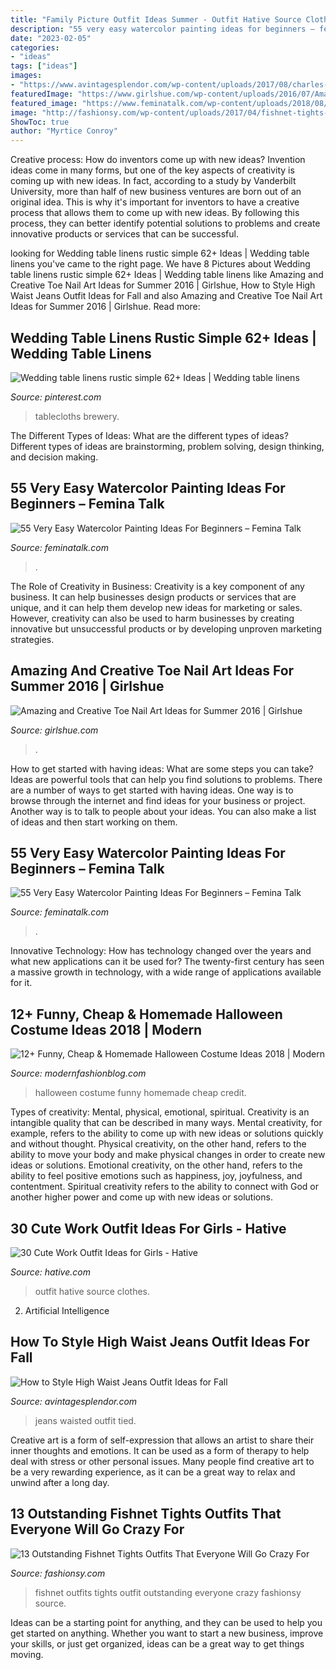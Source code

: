 ```yaml
---
title: "Family Picture Outfit Ideas Summer - Outfit Hative Source Clothes"
description: "55 very easy watercolor painting ideas for beginners – femina talk"
date: "2023-02-05"
categories:
- "ideas"
tags: ["ideas"]
images:
- "https://www.avintagesplendor.com/wp-content/uploads/2017/08/charles-angels-jeans-5855.jpg"
featuredImage: "https://www.girlshue.com/wp-content/uploads/2016/07/Amazing-and-Creative-Toe-Nail-Art-Ideas-for-Summer-2016-10.jpg"
featured_image: "https://www.feminatalk.com/wp-content/uploads/2018/08/Very-Easy-Watercolor-Painting-Ideas-for-beginners00008.jpg"
image: "http://fashionsy.com/wp-content/uploads/2017/04/fishnet-tights-outfit-1-1.jpg"
ShowToc: true
author: "Myrtice Conroy"
---
```



Creative process: How do inventors come up with new ideas?
Invention ideas come in many forms, but one of the key aspects of creativity is coming up with new ideas. In fact, according to a study by Vanderbilt University, more than half of new business ventures are born out of an original idea. This is why it's important for inventors to have a creative process that allows them to come up with new ideas. By following this process, they can better identify potential solutions to problems and create innovative products or services that can be successful.

	

		
looking for Wedding table linens rustic simple 62+ Ideas | Wedding table linens you've came to the right page. We have 8 Pictures about Wedding table linens rustic simple 62+ Ideas | Wedding table linens like Amazing and Creative Toe Nail Art Ideas for Summer 2016 | Girlshue, How to Style High Waist Jeans Outfit Ideas for Fall and also Amazing and Creative Toe Nail Art Ideas for Summer 2016 | Girlshue. Read more:
		
    
## Wedding Table Linens Rustic Simple 62+ Ideas | Wedding Table Linens

<img loading=lazy src="https://i.pinimg.com/736x/d2/d5/0e/d2d50e359a447b855e474567c3a5e8c3.jpg" onerror="this.onerror=null;this.src='https://tse3.mm.bing.net/th?id=OIP.H-LVEgW_Zl12dOlPWYKjrAAAAA&amp;pid=15.1';" alt="Wedding table linens rustic simple 62+ Ideas | Wedding table linens">

_Source: pinterest.com_

>tablecloths brewery. 

	

The Different Types of Ideas: What are the different types of ideas?
Different types of ideas are brainstorming, problem solving, design thinking, and decision making.

    
## 55 Very Easy Watercolor Painting Ideas For Beginners – Femina Talk

<img loading=lazy src="https://www.feminatalk.com/wp-content/uploads/2018/08/Very-Easy-Watercolor-Painting-Ideas-for-beginners00012.jpg" onerror="this.onerror=null;this.src='https://tse1.mm.bing.net/th?id=OIP.xVZTKcQQwhbMDw9A0d1K6gHaKe&amp;pid=15.1';" alt="55 Very Easy Watercolor Painting Ideas For Beginners – Femina Talk">

_Source: feminatalk.com_

>. 

	

The Role of Creativity in Business:
Creativity is a key component of any business. It can help businesses design products or services that are unique, and it can help them develop new ideas for marketing or sales. However, creativity can also be used to harm businesses by creating innovative but unsuccessful products or by developing unproven marketing strategies.

    
## Amazing And Creative Toe Nail Art Ideas For Summer 2016 | Girlshue

<img loading=lazy src="https://www.girlshue.com/wp-content/uploads/2016/07/Amazing-and-Creative-Toe-Nail-Art-Ideas-for-Summer-2016-10.jpg" onerror="this.onerror=null;this.src='https://tse1.mm.bing.net/th?id=OIP.tWYlHtFAVDYCB8PjSZlRyAHaNK&amp;pid=15.1';" alt="Amazing and Creative Toe Nail Art Ideas for Summer 2016 | Girlshue">

_Source: girlshue.com_

>. 

	

How to get started with having ideas: What are some steps you can take?
Ideas are powerful tools that can help you find solutions to problems. There are a number of ways to get started with having ideas. One way is to browse through the internet and find ideas for your business or project. Another way is to talk to people about your ideas. You can also make a list of ideas and then start working on them.

    
## 55 Very Easy Watercolor Painting Ideas For Beginners – Femina Talk

<img loading=lazy src="https://www.feminatalk.com/wp-content/uploads/2018/08/Very-Easy-Watercolor-Painting-Ideas-for-beginners00008.jpg" onerror="this.onerror=null;this.src='https://tse1.mm.bing.net/th?id=OIP.AH5tUitEWk5hzo9oxVb3bAHaJL&amp;pid=15.1';" alt="55 Very Easy Watercolor Painting Ideas For Beginners – Femina Talk">

_Source: feminatalk.com_

>. 

	

Innovative Technology: How has technology changed over the years and what new applications can it be used for?
The twenty-first century has seen a massive growth in technology, with a wide range of applications available for it.

    
## 12+ Funny, Cheap &amp; Homemade Halloween Costume Ideas 2018 | Modern

<img loading=lazy src="http://modernfashionblog.com/wp-content/uploads/2018/08/12-Funny-Cheap-Homemade-Halloween-Costume-Ideas-2018-14.jpg" onerror="this.onerror=null;this.src='https://tse2.mm.bing.net/th?id=OIP.sdRXBo8DjR90595MGsmmAQHaKo&amp;pid=15.1';" alt="12+ Funny, Cheap &amp; Homemade Halloween Costume Ideas 2018 | Modern">

_Source: modernfashionblog.com_

>halloween costume funny homemade cheap credit. 

	

Types of creativity: Mental, physical, emotional, spiritual.
Creativity is an intangible quality that can be described in many ways. Mental creativity, for example, refers to the ability to come up with new ideas or solutions quickly and without thought. Physical creativity, on the other hand, refers to the ability to move your body and make physical changes in order to create new ideas or solutions. Emotional creativity, on the other hand, refers to the ability to feel positive emotions such as happiness, joy, joyfulness, and contentment. Spiritual creativity refers to the ability to connect with God or another higher power and come up with new ideas or solutions.

    
## 30 Cute Work Outfit Ideas For Girls - Hative

<img loading=lazy src="https://hative.com/wp-content/uploads/2015/02/work-outfit-ideas/10-cute-work-outfit-ideas-for-girls.jpg" onerror="this.onerror=null;this.src='https://tse4.mm.bing.net/th?id=OIP.oByHD5ynFzXqeQZh9kw8LQHaQX&amp;pid=15.1';" alt="30 Cute Work Outfit Ideas for Girls - Hative">

_Source: hative.com_

>outfit hative source clothes. 

	

2. Artificial Intelligence 

    
## How To Style High Waist Jeans Outfit Ideas For Fall

<img loading=lazy src="https://www.avintagesplendor.com/wp-content/uploads/2017/08/charles-angels-jeans-5855.jpg" onerror="this.onerror=null;this.src='https://tse4.mm.bing.net/th?id=OIP.sMtC5BO2jBng_d1AO2fRawHaLH&amp;pid=15.1';" alt="How to Style High Waist Jeans Outfit Ideas for Fall">

_Source: avintagesplendor.com_

>jeans waisted outfit tied. 

	

Creative art is a form of self-expression that allows an artist to share their inner thoughts and emotions. It can be used as a form of therapy to help deal with stress or other personal issues. Many people find creative art to be a very rewarding experience, as it can be a great way to relax and unwind after a long day.

    
## 13 Outstanding Fishnet Tights Outfits That Everyone Will Go Crazy For

<img loading=lazy src="http://fashionsy.com/wp-content/uploads/2017/04/fishnet-tights-outfit-1-1.jpg" onerror="this.onerror=null;this.src='https://tse1.mm.bing.net/th?id=OIP.k2yI-2Nm89X9ROg0XhcYUgHaLk&amp;pid=15.1';" alt="13 Outstanding Fishnet Tights Outfits That Everyone Will Go Crazy For">

_Source: fashionsy.com_

>fishnet outfits tights outfit outstanding everyone crazy fashionsy source. 

	

Ideas can be a starting point for anything, and they can be used to help you get started on anything. Whether you want to start a new business, improve your skills, or just get organized, ideas can be a great way to get things moving.

